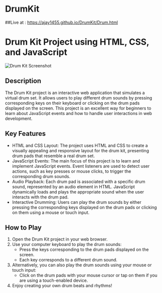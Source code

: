# DrumKit

##Live at : https://ajay1455.github.io/DrumKit/Drum.html

# Drum Kit Project using HTML, CSS, and JavaScript

![Drum Kit Screenshot](screenshot.png)

## Description

The Drum Kit project is an interactive web application that simulates a virtual drum set. It allows users to play different drum sounds by pressing corresponding keys on their keyboard or clicking on the drum pads displayed on the screen. This project is an excellent way for beginners to learn about JavaScript events and how to handle user interactions in web development.

## Key Features

- HTML and CSS Layout: The project uses HTML and CSS to create a visually appealing and responsive layout for the drum kit, presenting drum pads that resemble a real drum set.
- JavaScript Events: The main focus of this project is to learn and implement JavaScript events. Event listeners are used to detect user actions, such as key presses or mouse clicks, to trigger the corresponding drum sounds.
- Audio Playback: Each drum pad is associated with a specific drum sound, represented by an audio element in HTML. JavaScript dynamically loads and plays the appropriate sound when the user interacts with the drum pad.
- Interactive Drumming: Users can play the drum sounds by either pressing the corresponding keys displayed on the drum pads or clicking on them using a mouse or touch input.

## How to Play

1. Open the Drum Kit project in your web browser.
2. Use your computer keyboard to play the drum sounds:
   - Press the keys corresponding to the drum pads displayed on the screen.
   - Each key corresponds to a different drum sound.
3. Alternatively, you can also play the drum sounds using your mouse or touch input:
   - Click on the drum pads with your mouse cursor or tap on them if you are using a touch-enabled device.
4. Enjoy creating your own drum beats and rhythms!

